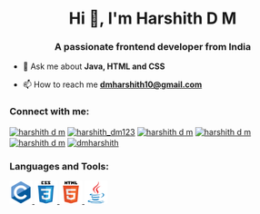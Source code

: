 <h1 align="center">Hi 👋, I'm Harshith D M</h1>
<h3 align="center">A passionate frontend developer from India</h3>

- 💬 Ask me about **Java, HTML and CSS**

- 📫 How to reach me **dmharshith10@gmail.com**

<h3 align="left">Connect with me:</h3>
<p align="left">
<a href="https://linkedin.com/in/harshith d m" target="blank"><img align="center" src="https://raw.githubusercontent.com/rahuldkjain/github-profile-readme-generator/master/src/images/icons/Social/linked-in-alt.svg" alt="harshith d m" height="30" width="40" /></a>
<a href="https://www.codechef.com/users/harshith_dm123" target="blank"><img align="center" src="https://cdn.jsdelivr.net/npm/simple-icons@3.1.0/icons/codechef.svg" alt="harshith_dm123" height="30" width="40" /></a>
<a href="https://www.hackerrank.com/harshith d m" target="blank"><img align="center" src="https://raw.githubusercontent.com/rahuldkjain/github-profile-readme-generator/master/src/images/icons/Social/hackerrank.svg" alt="harshith d m" height="30" width="40" /></a>
<a href="https://www.leetcode.com/harshith d m" target="blank"><img align="center" src="https://raw.githubusercontent.com/rahuldkjain/github-profile-readme-generator/master/src/images/icons/Social/leet-code.svg" alt="harshith d m" height="30" width="40" /></a>
<a href="https://www.hackerearth.com/harshith d m" target="blank"><img align="center" src="https://raw.githubusercontent.com/rahuldkjain/github-profile-readme-generator/master/src/images/icons/Social/hackerearth.svg" alt="harshith d m" height="30" width="40" /></a>
<a href="https://auth.geeksforgeeks.org/user/dmharshith" target="blank"><img align="center" src="https://raw.githubusercontent.com/rahuldkjain/github-profile-readme-generator/master/src/images/icons/Social/geeks-for-geeks.svg" alt="dmharshith" height="30" width="40" /></a>
</p>

<h3 align="left">Languages and Tools:</h3>
<p align="left"> <a href="https://www.cprogramming.com/" target="_blank" rel="noreferrer"> <img src="https://raw.githubusercontent.com/devicons/devicon/master/icons/c/c-original.svg" alt="c" width="40" height="40"/> </a> <a href="https://www.w3schools.com/css/" target="_blank" rel="noreferrer"> <img src="https://raw.githubusercontent.com/devicons/devicon/master/icons/css3/css3-original-wordmark.svg" alt="css3" width="40" height="40"/> </a> <a href="https://www.w3.org/html/" target="_blank" rel="noreferrer"> <img src="https://raw.githubusercontent.com/devicons/devicon/master/icons/html5/html5-original-wordmark.svg" alt="html5" width="40" height="40"/> </a> <a href="https://www.java.com" target="_blank" rel="noreferrer"> <img src="https://raw.githubusercontent.com/devicons/devicon/master/icons/java/java-original.svg" alt="java" width="40" height="40"/> </a> </p>
